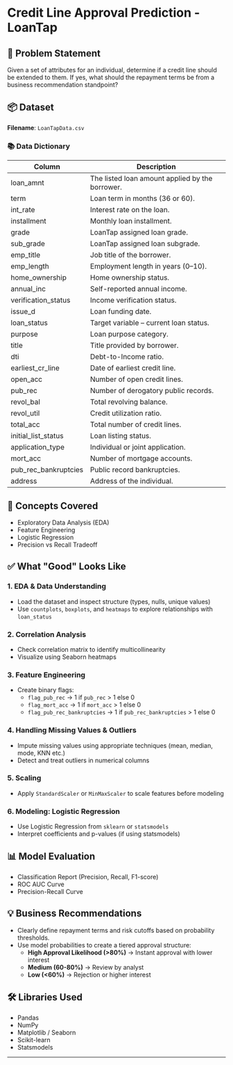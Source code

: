 
# Credit Line Approval Prediction - LoanTap

## 🧾 Problem Statement

Given a set of attributes for an individual, determine if a credit line should be extended to them. If yes, what should the repayment terms be from a business recommendation standpoint?

## 📦 Dataset

**Filename**: `LoanTapData.csv`

### 📚 Data Dictionary

| Column | Description |
|--------|-------------|
| loan_amnt | The listed loan amount applied by the borrower. |
| term | Loan term in months (36 or 60). |
| int_rate | Interest rate on the loan. |
| installment | Monthly loan installment. |
| grade | LoanTap assigned loan grade. |
| sub_grade | LoanTap assigned loan subgrade. |
| emp_title | Job title of the borrower. |
| emp_length | Employment length in years (0–10). |
| home_ownership | Home ownership status. |
| annual_inc | Self-reported annual income. |
| verification_status | Income verification status. |
| issue_d | Loan funding date. |
| loan_status | Target variable – current loan status. |
| purpose | Loan purpose category. |
| title | Title provided by borrower. |
| dti | Debt-to-Income ratio. |
| earliest_cr_line | Date of earliest credit line. |
| open_acc | Number of open credit lines. |
| pub_rec | Number of derogatory public records. |
| revol_bal | Total revolving balance. |
| revol_util | Credit utilization ratio. |
| total_acc | Total number of credit lines. |
| initial_list_status | Loan listing status. |
| application_type | Individual or joint application. |
| mort_acc | Number of mortgage accounts. |
| pub_rec_bankruptcies | Public record bankruptcies. |
| address | Address of the individual. |

## 🧪 Concepts Covered

- Exploratory Data Analysis (EDA)
- Feature Engineering
- Logistic Regression
- Precision vs Recall Tradeoff

## ✅ What "Good" Looks Like

### 1. EDA & Data Understanding
- Load the dataset and inspect structure (types, nulls, unique values)
- Use `countplots`, `boxplots`, and `heatmaps` to explore relationships with `loan_status`

### 2. Correlation Analysis
- Check correlation matrix to identify multicollinearity
- Visualize using Seaborn heatmaps

### 3. Feature Engineering
- Create binary flags:
  - `flag_pub_rec` → 1 if `pub_rec` > 1 else 0
  - `flag_mort_acc` → 1 if `mort_acc` > 1 else 0
  - `flag_pub_rec_bankruptcies` → 1 if `pub_rec_bankruptcies` > 1 else 0

### 4. Handling Missing Values & Outliers
- Impute missing values using appropriate techniques (mean, median, mode, KNN etc.)
- Detect and treat outliers in numerical columns

### 5. Scaling
- Apply `StandardScaler` or `MinMaxScaler` to scale features before modeling

### 6. Modeling: Logistic Regression
- Use Logistic Regression from `sklearn` or `statsmodels`
- Interpret coefficients and p-values (if using statsmodels)

## 📊 Model Evaluation

- Classification Report (Precision, Recall, F1-score)
- ROC AUC Curve
- Precision-Recall Curve

## 💡 Business Recommendations

- Clearly define repayment terms and risk cutoffs based on probability thresholds.
- Use model probabilities to create a tiered approval structure:
  - **High Approval Likelihood (>80%)** → Instant approval with lower interest
  - **Medium (60-80%)** → Review by analyst
  - **Low (<60%)** → Rejection or higher interest

## 🛠️ Libraries Used

- Pandas
- NumPy
- Matplotlib / Seaborn
- Scikit-learn
- Statsmodels

---

